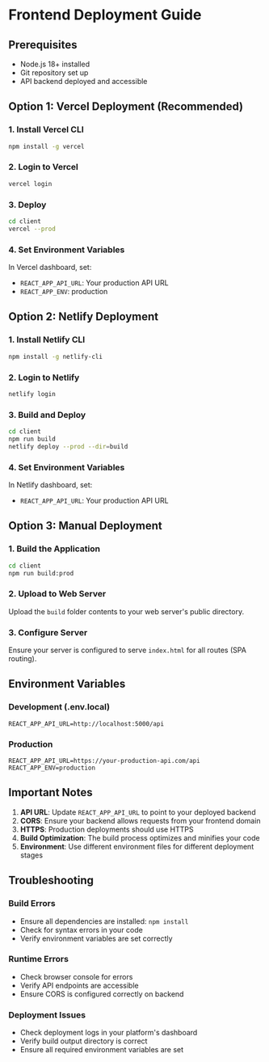 # Frontend Deployment Guide

## Prerequisites
- Node.js 18+ installed
- Git repository set up
- API backend deployed and accessible

## Option 1: Vercel Deployment (Recommended)

### 1. Install Vercel CLI
```bash
npm install -g vercel
```

### 2. Login to Vercel
```bash
vercel login
```

### 3. Deploy
```bash
cd client
vercel --prod
```

### 4. Set Environment Variables
In Vercel dashboard, set:
- `REACT_APP_API_URL`: Your production API URL
- `REACT_APP_ENV`: production

## Option 2: Netlify Deployment

### 1. Install Netlify CLI
```bash
npm install -g netlify-cli
```

### 2. Login to Netlify
```bash
netlify login
```

### 3. Build and Deploy
```bash
cd client
npm run build
netlify deploy --prod --dir=build
```

### 4. Set Environment Variables
In Netlify dashboard, set:
- `REACT_APP_API_URL`: Your production API URL

## Option 3: Manual Deployment

### 1. Build the Application
```bash
cd client
npm run build:prod
```

### 2. Upload to Web Server
Upload the `build` folder contents to your web server's public directory.

### 3. Configure Server
Ensure your server is configured to serve `index.html` for all routes (SPA routing).

## Environment Variables

### Development (.env.local)
```
REACT_APP_API_URL=http://localhost:5000/api
```

### Production
```
REACT_APP_API_URL=https://your-production-api.com/api
REACT_APP_ENV=production
```

## Important Notes

1. **API URL**: Update `REACT_APP_API_URL` to point to your deployed backend
2. **CORS**: Ensure your backend allows requests from your frontend domain
3. **HTTPS**: Production deployments should use HTTPS
4. **Build Optimization**: The build process optimizes and minifies your code
5. **Environment**: Use different environment files for different deployment stages

## Troubleshooting

### Build Errors
- Ensure all dependencies are installed: `npm install`
- Check for syntax errors in your code
- Verify environment variables are set correctly

### Runtime Errors
- Check browser console for errors
- Verify API endpoints are accessible
- Ensure CORS is configured correctly on backend

### Deployment Issues
- Check deployment logs in your platform's dashboard
- Verify build output directory is correct
- Ensure all required environment variables are set

